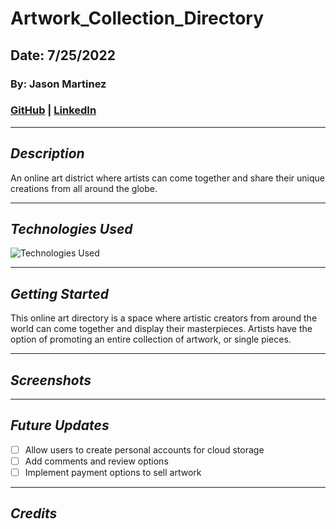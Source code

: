 # Artwork_Collection_Directory

<!-- ![Artwork Collection Directory]() -->

## Date: 7/25/2022

### By: Jason Martinez

### [GitHub](https://github.com/jasonmar08) | [LinkedIn](https://linkedin.com/in/martinez-jason)

---

## **_Description_**

An online art district where artists can come together and share their unique creations from all around the globe.

---

## **_Technologies Used_**

![Technologies Used](https://tinyurl.com/2tns3kp8)

---

## **_Getting Started_**

This online art directory is a space where artistic creators from around the world can come together and display their masterpieces. Artists have the option of promoting an entire collection of artwork, or single pieces.

---

## **_Screenshots_**

<!-- ![]() -->

---

## **_Future Updates_**

- [ ] Allow users to create personal accounts for cloud storage
- [ ] Add comments and review options
- [ ] Implement payment options to sell artwork

---

## **_Credits_**
